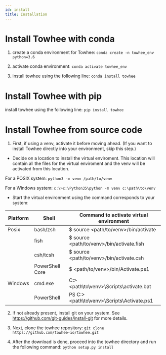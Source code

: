 ```yaml
---
id: install
title: Installation
---
```


# Install Towhee with conda
   1. create a conda environment for Towhee:
   `conda create -n towhee_env python=3.6`

   2. activate conda environment:
   `conda activate towhee_env`

   3. install towhee using the following line:
   `conda install towhee`

# Install Towhee with pip
   install towhee using the following line:
   `pip install towhee`

# Install Towhee from source code
   1. First, if using a venv, activate it before moving ahead. (If you want to install Towhee directly into your environment, skip this step.)

   * Decide on a location to install the virtual enviroment. This location will contain all the files for the virtual enviroment and the venv will be activated from this location.

   For a POSIX system:
   `python3 -m venv /path/to/venv`

   For a Windows system:
   `c:\>c:\Python35\python -m venv c:\path\to\venv`

   * Start the virtual environment using the command corresponds to your system:

   | Platform | Shell | Command to activate virtual environment |
   |---|---|---|
   | Posix | bash/zsh | $ source <path/to/venv>/bin/activate |
   | | fish | $ source <path/to/venv>/bin/activate.fish |
   | | csh/tcsh | $ source <path/to/venv>/bin/activate.csh |
   | | PowerShell Core | $ <path/to/venv>/bin/Activate.ps1 |
   | Windows | cmd.exe | C:\> <path\to\venv>\Scripts\activate.bat |
   | | PowerShell | PS C:\> <path\to\venv>\Scripts\Activate.ps1 |

   2. If not already present, install git on your system. See https://github.com/git-guides/install-git for more details.

   3. Next, clone the towhee repository:
   `git clone https://github.com/towhee-io/towhee.git`

   4. After the download is done, proceed into the towhee directory and run the following command:
   `python setup.py install`

